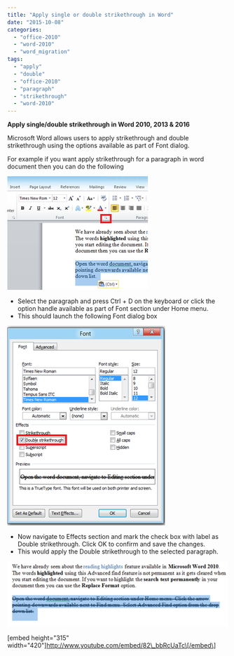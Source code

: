 ```yaml
---
title: "Apply single or double strikethrough in Word"
date: "2015-10-08"
categories: 
  - "office-2010"
  - "word-2010"
  - "word_migration"
tags: 
  - "apply"
  - "double"
  - "office-2010"
  - "paragraph"
  - "strikethrough"
  - "word-2010"
---
```


**Apply single/double strikethrough in Word 2010, 2013 & 2016**

Microsoft Word allows users to apply strikethrough and double strikethrough using the options available as part of Font dialog.

For example if you want apply strikethrough for a paragraph in word document then you can do the following

[![Font Dialog](images/image_thumb163.png "Font Dialog")](http://blogmines.com/blog/wp-content/uploads/2011/12/image163.png)

- Select the paragraph and press Ctrl + D on the keyboard or click the option handle available as part of Font section under Home menu.
- This should launch the following Font dialog box

[![Font Effects](images/image_thumb164.png "Font Effects")](http://blogmines.com/blog/wp-content/uploads/2011/12/image164.png)

- Now navigate to Effects section and mark the check box with label as Double strikethrough. Click OK to confirm and save the changes.
- This would apply the Double strikethrough to the selected paragraph.

[![Double Strikethrough](images/image_thumb165.png "Double Strikethrough")](http://blogmines.com/blog/wp-content/uploads/2011/12/image165.png)

\[embed height="315" width="420"\]http://www.youtube.com/embed/82\_bbRcUaTc\[/embed\]
